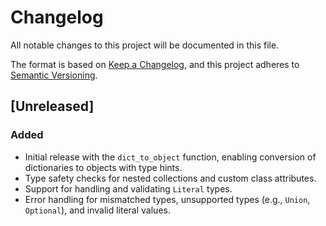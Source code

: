 # Changelog

All notable changes to this project will be documented in this file.

The format is based on [Keep a Changelog](https://keepachangelog.com/en/1.1.0/),
and this project adheres to [Semantic Versioning](https://semver.org/spec/v2.0.0.html).


## [Unreleased]

### Added
- Initial release with the `dict_to_object` function, enabling conversion of dictionaries to objects with type hints.
- Type safety checks for nested collections and custom class attributes.
- Support for handling and validating `Literal` types.
- Error handling for mismatched types, unsupported types (e.g., `Union`, `Optional`), and invalid literal values.
